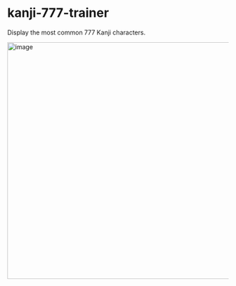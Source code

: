 # kanji-777-trainer
Display the most common 777 Kanji characters.

<img width="539" alt="image" src="https://github.com/user-attachments/assets/949a7f3f-4a84-4bd0-9e69-55d5d9e654d6">
